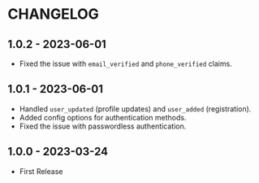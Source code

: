# CHANGELOG

## 1.0.2 - 2023-06-01

* Fixed the issue with `email_verified` and `phone_verified` claims.

## 1.0.1 - 2023-06-01

* Handled `user_updated` (profile updates) and `user_added` (registration).
* Added config options for authentication methods.
* Fixed the issue with passwordless authentication.

## 1.0.0 - 2023-03-24

* First Release
